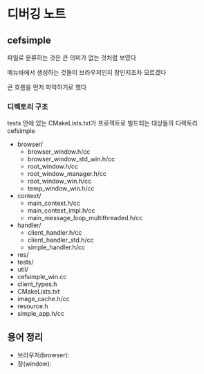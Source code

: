 # 디버깅 노트

## cefsimple
파일로 분류하는 것은 큰 의미가 없는 것처럼 보였다

메뉴바에서 생성하는 것들이 브라우저인지 창인지조차 모르겠다

큰 흐름을 먼저 파악하기로 했다


### 디렉토리 구조
tests 안에 있는 CMakeLists.txt가 프로젝트로 빌드되는 대상들의 디렉토리
cefsimple
- browser/
    - browser_window.h/cc
    - browser_window_std_win.h/cc
    - root_window.h/cc
    - root_window_manager.h/cc
    - root_window_win.h/cc
    - temp_window_win.h/cc
- context/
    - main_context.h/cc
    - main_context_impl.h/cc
    - main_message_loop_multithreaded.h/cc
- handler/
    - client_handler.h/cc
    - client_handler_std.h/cc
    - simple_handler.h/cc
- res/ 
- tests/
- util/
- cefsimple_win.cc
- client_types.h
- CMakeLists.txt
- image_cache.h/cc
- resource.h
- simple_app.h/cc


## 용어 정리
- 브라우저(browser): 
- 창(window):
